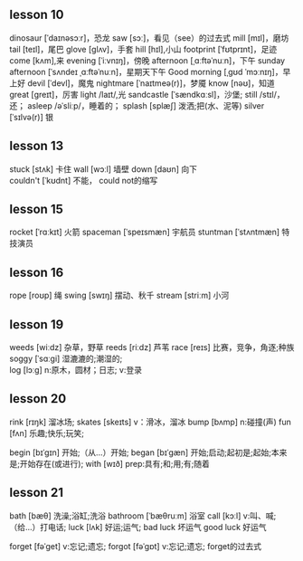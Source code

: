 
## lesson 10

dinosaur  [ˈdaɪnəsɔːr]，恐龙 
saw [sɔː]，看见（see）的过去式
mill  [mɪl]，磨坊
tail  [teɪl]，尾巴 
glove  [ɡlʌv]，手套
hill  [hɪl],小山
footprint  [ˈfʊtprɪnt]，足迹
come [kʌm],来
evening [ˈiːvnɪŋ]，傍晚
afternoon [ˌɑːftəˈnuːn]，下午
sunday afternoon [ˈsʌndeɪ ˌɑːftəˈnuːn]，星期天下午
Good morning [ˌɡʊd ˈmɔːnɪŋ]，早上好
devil [ˈdevl]，魔鬼
nightmare [ˈnaɪtmeə(r)]，梦魇
know [nəʊ]，知道
great [ɡreɪt]，厉害
light /laɪt/,光
sandcastle [ˈsændkɑːsl]，沙堡;
still /stɪl/，还；
asleep /əˈsliːp/，睡着的；
splash  [splæʃ] 泼洒;把(水、泥等)
silver  [ˈsɪlvə(r)] 银

## lesson  13

stuck [stʌk] 卡住
wall [wɔːl] 墙壁 
down [daʊn] 向下   
couldn't [ˈkʊdnt] 不能， could not的缩写


## lesson 15

rocket [ˈrɑːkɪt] 火箭
spaceman [ˈspeɪsmæn] 宇航员
stuntman [ˈstʌntmæn] 特技演员


## lesson 16

rope [roʊp] 绳
swing [swɪŋ] 摆动、秋千
stream [striːm] 小河

## lesson 19

weeds [wiːdz] 杂草，野草
reeds [riːdz] 芦苇
race [reɪs] 比赛，竞争，角逐;种族   
soggy    [ˈsɑːɡi]  湿漉漉的;潮湿的;           
log [lɔːɡ] n:原木，圆材；日志; v:登录

## lesson 20

rink [rɪŋk] 溜冰场;
skates [skeɪts] v：滑冰，溜冰
bump [bʌmp] n:碰撞(声)
fun [fʌn] 乐趣;快乐;玩笑;


begin [bɪˈɡɪn] 开始;（从…）开始;
began [bɪˈɡæn] 开始;启动;起初是;起始;本来是;开始存在(或进行); 
 with [wɪð] prep:具有;和;用;有;随着


## lesson 21

bath [bæθ] 洗澡;浴缸;洗浴
bathroom [ˈbæθruːm] 浴室
call [kɔːl] v:叫、喊;（给…）打电话;
luck [lʌk] 好运;运气;
bad luck 坏运气
good luck 好运气

forget [fəˈɡet] v:忘记;遗忘;
forgot [fəˈɡɒt] v:忘记;遗忘; forget的过去式